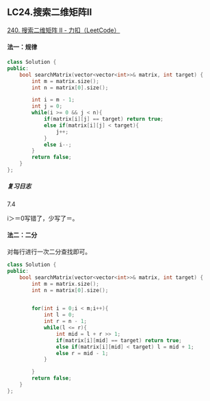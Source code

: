 ## LC24.搜索二维矩阵Ⅱ

[240. 搜索二维矩阵 II - 力扣（LeetCode）](https://leetcode.cn/problems/search-a-2d-matrix-ii/)



#### 法一：规律

```c++
class Solution {
public:
    bool searchMatrix(vector<vector<int>>& matrix, int target) {
        int m = matrix.size();
        int n = matrix[0].size();

        int i = m - 1;
        int j = 0;
        while(i >= 0 && j < n){
            if(matrix[i][j] == target) return true;
            else if(matrix[i][j] < target){
                j++;
            }
            else i--;
        }
        return false;
    }
};
```

##### 复习日志

7.4

i＞＝0写错了，少写了＝。

#### 法二：二分

对每行进行一次二分查找即可。

```c++
class Solution {
public:
    bool searchMatrix(vector<vector<int>>& matrix, int target) {
        int m = matrix.size();
        int n = matrix[0].size();


        for(int i = 0;i < m;i++){
            int l = 0;
            int r = n - 1;
            while(l <= r){
                int mid = l + r >> 1;
                if(matrix[i][mid] == target) return true;
                else if(matrix[i][mid] < target) l = mid + 1;
                else r = mid - 1; 
            }

        }
        return false;
    }
};
```

